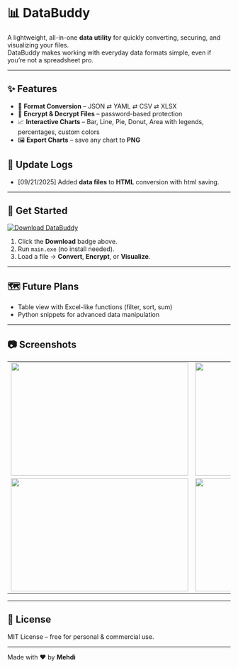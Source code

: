 # 📊 DataBuddy

A lightweight, all-in-one **data utility** for quickly converting, securing, and visualizing your files.  
DataBuddy makes working with everyday data formats simple, even if you’re not a spreadsheet pro.

---

## ✨ Features

- 🔄 **Format Conversion** – JSON ⇄ YAML ⇄ CSV ⇄ XLSX  
- 🔐 **Encrypt & Decrypt Files** – password-based protection  
- 📈 **Interactive Charts** – Bar, Line, Pie, Donut, Area with legends, percentages, custom colors  
- 🖼 **Export Charts** – save any chart to **PNG**

## 🔔 Update Logs

- [09/21/2025] Added **data files** to **HTML** conversion with html saving.

---

## 🚀 Get Started

[![Download DataBuddy](https://img.shields.io/badge/⬇_Download-Now-blue?style=for-the-badge)](https://github.com/Exoo25/databuddy-gui/releases/download/v1.1/main.exe)

1. Click the **Download** badge above.
2. Run `main.exe` (no install needed).
3. Load a file → **Convert**, **Encrypt**, or **Visualize**.

---

## 🗺 Future Plans
- Table view with Excel-like functions (filter, sort, sum)  
- Python snippets for advanced data manipulation

---

## 📷 Screenshots
<table>
  <tr>
    <td><img src="https://github.com/user-attachments/assets/f4a4698b-a771-4610-a128-f07abfb9a445" width="400" height="255" /></td>
    <td><img src="https://github.com/user-attachments/assets/e4decd18-665a-40c6-8e29-e18653ce0475" width="400" height="255" /></td>
  </tr>
  <tr>
    <td><img src="https://github.com/user-attachments/assets/e52e8631-9e22-4c28-83af-53228672d10b" width="400" height="255" /></td>
    <td><img src="https://github.com/user-attachments/assets/29464ea0-621d-4af5-aa6f-0ab1031225af" width="400" height="255" /></td>
  </tr>
</table>






---

## 📜 License
MIT License – free for personal & commercial use.

---

Made with ❤️ by **Mehdi**
